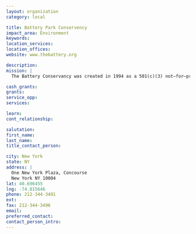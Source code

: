 ```yaml
---
layout: organization
category: local

title: Battery Park Conservency
impact_area: Environment
keywords: 
location_services: 
location_offices: 
website: www.thebattery.org

description: 
mission: |
  The Battery Conservancy was created in 1994 as a 501(c)(3) not–for–profit educational corporation to rebuild and revitalize the Battery and Castle Clinton National Monument, the park’s major landmark. The Conservancy spearheads the improvement efforts in partnership on City, State and Federal Levels, and with its private donors.

cash_grants: 
grants: 
service_opp: 
services: 

learn: 
cont_relationship: 

salutation: 
first_name: 
last_name: 
title_contact_person: 

city: New York
state: NY
address: |
  One New York Plaza, Concourse     
  New York NY 10004
lat: 40.696455
lng: -74.015646
phone: 212-344-3491
ext: 
fax: 212-344-3496
email: 
preferred_contact: 
contact_person_intro: 
---
```

